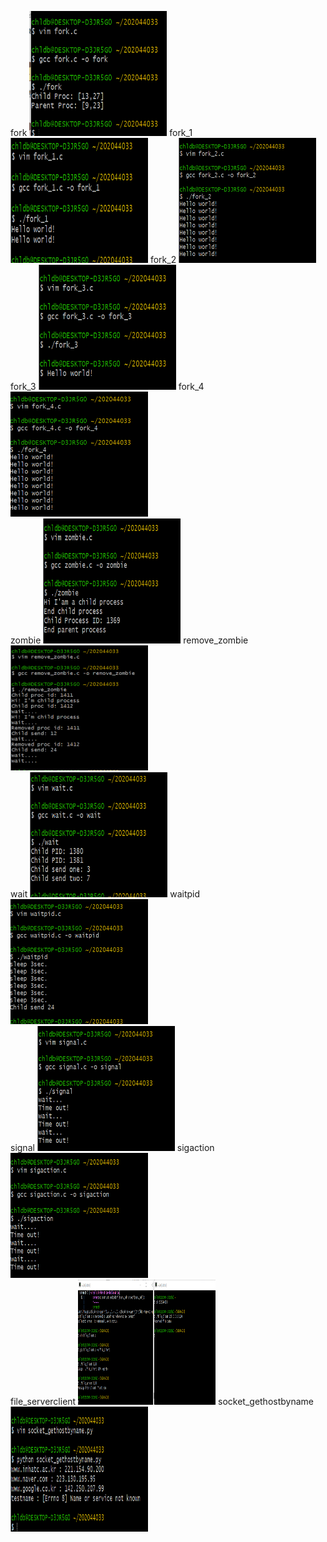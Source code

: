 fork
<img width="220" height="200" alt="fork" src="../img/fork.png" ></img>
fork_1
<img width="220" height="200" alt="fork_1" src="../img/fork_1.png" ></img>
fork_2
<img width="220" height="200" alt="fork_2" src="../img/fork_2.png"></img>
<br>fork_3
<img width="220" height="200" alt="fork_3" src="../img/fork_3.png"></img>
fork_4
<img width="220" height="200" alt="fork_4" src="../img/fork_4.png"></img>
<br>zombie
<img width="220" height="200" alt="zombie" src="../img/zombie.png" ></img>
remove_zombie
<img width="220" height="200" alt="remove_zombie" src="../img/remove_zombie.png" ></img>
<br>wait
<img width="220" height="200" alt="wait" src="../img/wait.png" ></img>
waitpid
<img width="220" height="200" alt="waitpid" src="../img/waitpid.png" ></img>
<br>signal
<img width="220" height="200" alt="signal" src="../img/signal.png" ></img>
sigaction
<img width="220" height="200" alt="sigaction" src="../img/sigaction.png" ></img>
<br>file_serverclient
<img width="220" height="200" alt="file_serverclient" src="../img/file_serverclient.png" ></img>
socket_gethostbyname
<img width="220" height="200" alt="socket_gethostbyname" src="../img/socket_gethostbyname.png" ></img>
